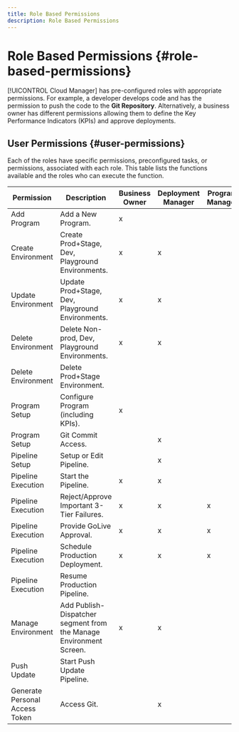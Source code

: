 ```yaml
---
title: Role Based Permissions
description: Role Based Permissions
---
```


# Role Based Permissions {#role-based-permissions}

[!UICONTROL Cloud Manager] has pre-configured roles with appropriate permissions. For example, a developer develops code and has the permission to push the code to the **Git Repository**. Alternatively, a business owner has different permissions allowing them to define the Key Performance Indicators (KPIs) and approve deployments.

## User Permissions {#user-permissions}

Each of the roles have specific permissions, preconfigured tasks, or permissions, associated with each role. This table lists the functions available and the roles who can execute the function.

|Permission|Description|Business Owner|Deployment Manager|Program Manager|Developer|
|--- |--- |--- |--- |--- |--- |
|Add Program|Add a New Program.|x||||
|Create Environment|Create Prod+Stage, Dev, Playground Environments.|x|x|||
|Update Environment|Update Prod+Stage, Dev, Playground Environments.|x|x|||
|Delete Environment|Delete Non-prod, Dev, Playground Environments.|x|x|||
|Delete Environment|Delete Prod+Stage Environment.|||||
|Program Setup|Configure Program (including KPIs).|x||||
|Program Setup|Git Commit Access.||x||x|
|Pipeline Setup|Setup or Edit Pipeline.||x|||
|Pipeline Execution|Start the Pipeline.|x|x|||
|Pipeline Execution|Reject/Approve Important 3-Tier Failures.|x|x|x||
|Pipeline Execution|Provide GoLive Approval.|x|x|x||
|Pipeline Execution|Schedule Production Deployment.|x|x|x||
|Pipeline Execution|Resume Production Pipeline.|||||
|Manage Environment|Add Publish-Dispatcher segment from the Manage Environment Screen.|x|x||||
|Push Update|Start Push Update Pipeline.|||||
|Generate Personal Access Token|Access Git.||x||x|

